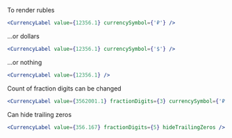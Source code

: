 To render rubles

```jsx
<CurrencyLabel value={12356.1} currencySymbol={'₽'} />
```

...or dollars

```jsx
<CurrencyLabel value={12356.1} currencySymbol={'$'} />
```

...or nothing

```jsx
<CurrencyLabel value={12356.1} />
```

Count of fraction digits can be changed

```jsx
<CurrencyLabel value={3562001.1} fractionDigits={3} currencySymbol={'₽'} />
```

Can hide trailing zeros

```jsx
<CurrencyLabel value={356.167} fractionDigits={5} hideTrailingZeros />
```
